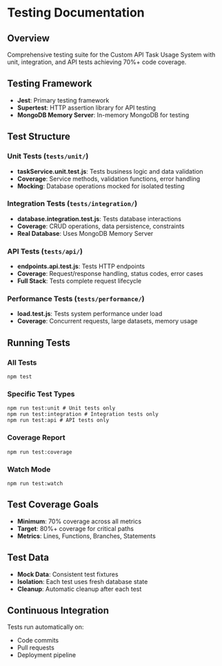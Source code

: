 # Testing Documentation

## Overview

Comprehensive testing suite for the Custom API Task Usage System with unit, integration, and API tests achieving 70%+ code coverage.

## Testing Framework

- **Jest**: Primary testing framework
- **Supertest**: HTTP assertion library for API testing
- **MongoDB Memory Server**: In-memory MongoDB for testing

## Test Structure

### Unit Tests (`tests/unit/`)

- **taskService.unit.test.js**: Tests business logic and data validation
- **Coverage**: Service methods, validation functions, error handling
- **Mocking**: Database operations mocked for isolated testing

### Integration Tests (`tests/integration/`)

- **database.integration.test.js**: Tests database interactions
- **Coverage**: CRUD operations, data persistence, constraints
- **Real Database**: Uses MongoDB Memory Server

### API Tests (`tests/api/`)

- **endpoints.api.test.js**: Tests HTTP endpoints
- **Coverage**: Request/response handling, status codes, error cases
- **Full Stack**: Tests complete request lifecycle

### Performance Tests (`tests/performance/`)

- **load.test.js**: Tests system performance under load
- **Coverage**: Concurrent requests, large datasets, memory usage

## Running Tests

### All Tests

```
npm test
```

### Specific Test Types

```
npm run test:unit # Unit tests only
npm run test:integration # Integration tests only
npm run test:api # API tests only
```

### Coverage Report

```
npm run test:coverage
```

### Watch Mode

```
npm run test:watch
```

## Test Coverage Goals

- **Minimum**: 70% coverage across all metrics
- **Target**: 80%+ coverage for critical paths
- **Metrics**: Lines, Functions, Branches, Statements

## Test Data

- **Mock Data**: Consistent test fixtures
- **Isolation**: Each test uses fresh database state
- **Cleanup**: Automatic cleanup after each test

## Continuous Integration

Tests run automatically on:

- Code commits
- Pull requests
- Deployment pipeline
